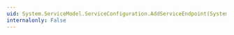 ```yaml
---
uid: System.ServiceModel.ServiceConfiguration.AddServiceEndpoint(System.Type,System.ServiceModel.Channels.Binding,System.String)
internalonly: False
---
```

